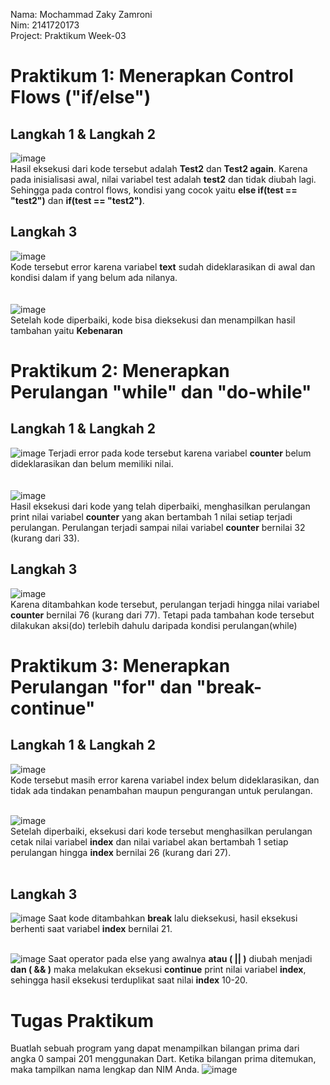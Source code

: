 Nama: Mochammad Zaky Zamroni <br>
Nim: 2141720173 <br>
Project: Praktikum Week-03 <br>

# Praktikum 1: Menerapkan Control Flows ("if/else")
<h2>Langkah 1 & Langkah 2</h2>

![image](docs/images/praktikum1_langkah1.png)</br>
Hasil eksekusi dari kode tersebut adalah <b>Test2</b> dan <b>Test2 again</b>. Karena pada inisialisasi awal, nilai variabel test adalah <b>test2</b> dan tidak diubah lagi. Sehingga pada control flows, kondisi yang cocok yaitu <b>else if(test == "test2")</b> dan <b>if(test == "test2")</b>.</br>
<h2>Langkah 3</h2>

![image](docs/images/praktikum1_langkah3F.png) </br>
Kode tersebut error karena variabel <b>text</b> sudah dideklarasikan di awal dan kondisi dalam if yang belum ada nilanya. </br></br></br>
![image](docs/images/praktikum1_langkah3T.png) </br>
Setelah kode diperbaiki, kode bisa dieksekusi dan menampilkan hasil tambahan yaitu <b>Kebenaran</b></br>

# Praktikum 2: Menerapkan Perulangan "while" dan "do-while"
<h2>Langkah 1 & Langkah 2</h2>

![image](docs/images/praktikum2_langkah2F.png)
Terjadi error pada kode tersebut karena variabel <b>counter</b> belum dideklarasikan dan belum memiliki nilai.</br></br></br>
![image](docs/images/praktikum2_langkah2T.png)</br>
Hasil eksekusi dari kode yang telah diperbaiki, menghasilkan perulangan print nilai variabel <b>counter</b> yang akan bertambah 1 nilai setiap terjadi perulangan. Perulangan terjadi sampai nilai variabel <b>counter</b> bernilai 32 (kurang dari 33).</br>

<h2>Langkah 3</h2>

![image](docs/images/praktikum2_langkah3.png)</br>
Karena ditambahkan kode tersebut, perulangan terjadi hingga nilai variabel <b>counter</b> bernilai 76 (kurang dari 77). Tetapi pada tambahan kode tersebut dilakukan aksi(do) terlebih dahulu daripada kondisi perulangan(while)</br>

# Praktikum 3: Menerapkan Perulangan "for" dan "break-continue"
<h2>Langkah 1 & Langkah 2</h2>

![image](docs/images/praktikum3_langkah2F.png)</br>
Kode tersebut masih error karena variabel index belum dideklarasikan, dan tidak ada tindakan penambahan maupun pengurangan untuk perulangan.</br></br>

![image](docs/images/praktikum3_langkah2T.png)</br>
Setelah diperbaiki, eksekusi dari kode tersebut menghasilkan perulangan cetak nilai variabel <b>index</b> dan nilai variabel akan bertambah 1 setiap perulangan hingga <b>index</b> bernilai 26 (kurang dari 27).</br></br>

<h2>Langkah 3</h2>

![image](docs/images/praktikum3_langkah3.png)
Saat kode ditambahkan <b>break</b> lalu dieksekusi, hasil eksekusi berhenti saat variabel <b>index</b> bernilai 21.</br></br>

![image](docs/images/praktikum3_langkah3T.png)
Saat operator pada else yang awalnya <b>atau ( || )</b> diubah menjadi <b>dan ( && )</b> maka melakukan eksekusi <b>continue</b> print nilai variabel <b>index</b>, sehingga hasil eksekusi terduplikat saat nilai <b>index</b> 10-20.
</br>

# Tugas Praktikum
Buatlah sebuah program yang dapat menampilkan bilangan prima dari angka 0 sampai 201 menggunakan Dart. Ketika bilangan prima ditemukan, maka tampilkan nama lengkap dan NIM Anda.
![image](docs/images/tugas_praktikum.png)